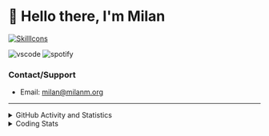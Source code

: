 # 👋 Hello there, I'm Milan
[![SkillIcons](https://skillicons.dev/icons?i=js,ts,nextjs,tailwind,html,go,bash,git,nginx,prisma,kubernetes,docker,linux)](https://skillicons.dev)

![vscode](https://nocache.advaith.workers.dev?url=https://img.shields.io/endpoint?url=https://dev.discordprofiles.me/api/badge/vscode/423203831971708958)
![spotify](https://nocache.advaith.workers.dev/?url=https://img.shields.io/endpoint?url=https://milanm.org/api/spotify/shields&cacheSeconds=10)

### Contact/Support

- Email: [milan@milanm.org](mailto:milan@milanm.org)
 
---
 
<details>
  <summary>GitHub Activity and Statistics</summary>
  <img src="/github-metrics.svg" />
</details>
<details>
  <summary>Coding Stats</summary>
  <!--START_SECTION:waka-->

```txt
TypeScript   8 hrs 32 mins   ███████████████████████░░   91.72 %
JSON         26 mins         █▒░░░░░░░░░░░░░░░░░░░░░░░   04.71 %
JavaScript   8 mins          ▒░░░░░░░░░░░░░░░░░░░░░░░░   01.47 %
Docker       5 mins          ▒░░░░░░░░░░░░░░░░░░░░░░░░   00.93 %
CSS          3 mins          ░░░░░░░░░░░░░░░░░░░░░░░░░   00.66 %
```

<!--END_SECTION:waka-->
</details>
